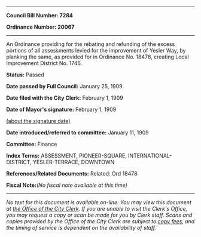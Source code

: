 

********

**Council Bill Number: 7284**
   
**Ordinance Number: 20067**
********

 An Ordinance providing for the rebating and refunding of the excess portions of all assessments levied for the improvement of Yesler Way, by planking the same, as provided for in Ordinance No. 18478, creating Local Improvement District No. 1746.

**Status:** Passed
   
**Date passed by Full Council:** January 25, 1909
   
**Date filed with the City Clerk:** February 1, 1909
   
**Date of Mayor's signature:** February 1, 1909
   
[(about the signature date)](/~public/approvaldate.htm)
   
   
   
**Date introduced/referred to committee:** January 11, 1909
   
**Committee:** Finance
   
   
**Index Terms:** ASSESSMENT, PIONEER-SQUARE, INTERNATIONAL-DISTRICT, YESLER-TERRACE, DOWNTOWN

**References/Related Documents:** Related: Ord 18478

**Fiscal Note:**_(No fiscal note available at this time)_
********

_No text for this document is available on-line. You may view this document at [the Office of the City Clerk](http://www.seattle.gov/leg/clerk/contactUs.htm). If you are unable to visit the Clerk's Office, you may request a copy or scan be made for you by Clerk staff. Scans and copies provided by the Office of the City Clerk are subject to [copy fees](http://clerk.seattle.gov/~public/clerkfees.htm), and the timing of service is dependent on the availability of staff._

